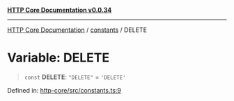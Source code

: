 [**HTTP Core Documentation v0.0.34**](../../README.md)

***

[HTTP Core Documentation](../../modules.md) / [constants](../README.md) / DELETE

# Variable: DELETE

> `const` **DELETE**: `"DELETE"` = `'DELETE'`

Defined in: [http-core/src/constants.ts:9](https://github.com/stonemjs/http-core/blob/eaa01dbfed8a1d56fab239821e27802dd54ab017/src/constants.ts#L9)
